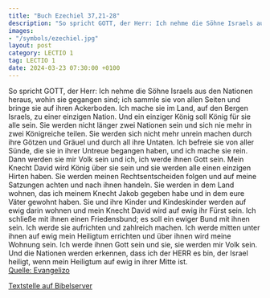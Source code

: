 ```yaml
---
title: "Buch Ezechiel 37,21-28"
description: "So spricht GOTT, der Herr: Ich nehme die Söhne Israels aus den Nationen heraus, wohin sie gegangen sind; ich sammle sie von allen Seiten und bringe sie auf ihren Ackerboden. Ich mache sie im Land, auf den Bergen Israels, zu einer einzigen Nation. Und ein einziger König soll König...."
images:
- "/symbols/ezechiel.jpg"
layout: post
category: LECTIO 1
tag: LECTIO 1
date: 2024-03-23 07:30:00 +0100
---
```

So spricht GOTT, der Herr: Ich nehme die Söhne Israels aus den Nationen heraus, wohin sie gegangen sind; ich sammle sie von allen Seiten und bringe sie auf ihren Ackerboden.
Ich mache sie im Land, auf den Bergen Israels, zu einer einzigen Nation. Und ein einziger König soll König für sie alle sein.<!--more--> Sie werden nicht länger zwei Nationen sein und sich nie mehr in zwei Königreiche teilen.
Sie werden sich nicht mehr unrein machen durch ihre Götzen und Gräuel und durch all ihre Untaten. Ich befreie sie von aller Sünde, die sie in ihrer Untreue begangen haben, und ich mache sie rein. Dann werden sie mir Volk sein und ich, ich werde ihnen Gott sein.
Mein Knecht David wird König über sie sein und sie werden alle einen einzigen Hirten haben. Sie werden meinen Rechtsentscheiden folgen und auf meine Satzungen achten und nach ihnen handeln.
Sie werden in dem Land wohnen, das ich meinem Knecht Jakob gegeben habe und in dem eure Väter gewohnt haben. Sie und ihre Kinder und Kindeskinder werden auf ewig darin wohnen und mein Knecht David wird auf ewig ihr Fürst sein.
Ich schließe mit ihnen einen Friedensbund; es soll ein ewiger Bund mit ihnen sein. Ich werde sie aufrichten und zahlreich machen. Ich werde mitten unter ihnen auf ewig mein Heiligtum errichten
und über ihnen wird meine Wohnung sein. Ich werde ihnen Gott sein und sie, sie werden mir Volk sein.
Und die Nationen werden erkennen, dass ich der HERR es bin, der Israel heiligt, wenn mein Heiligtum auf ewig in ihrer Mitte ist.<br>
[Quelle: Evangelizo](https://evangeliumtagfuertag.org/DE/gospel)

[Textstelle auf Bibelserver](https://www.bibleserver.com/EU/Ezechiel37,21-28)
